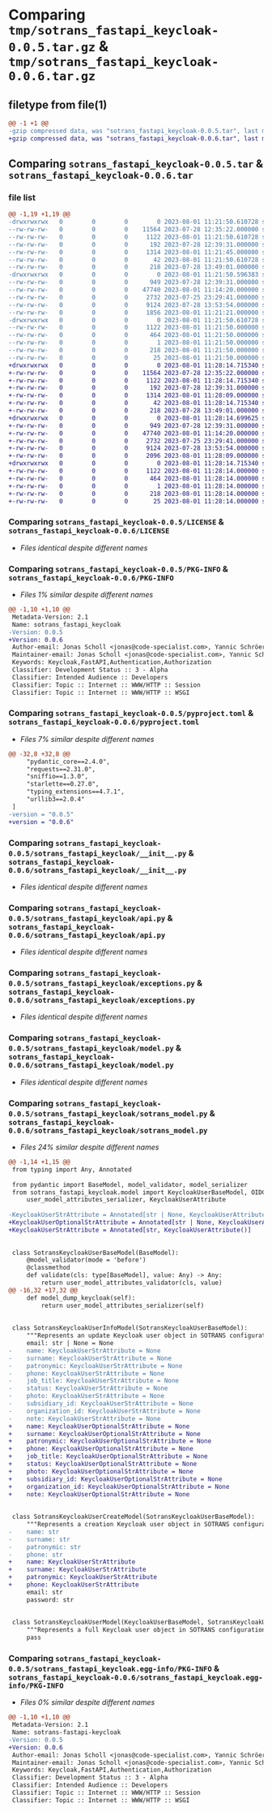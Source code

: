 # Comparing `tmp/sotrans_fastapi_keycloak-0.0.5.tar.gz` & `tmp/sotrans_fastapi_keycloak-0.0.6.tar.gz`

## filetype from file(1)

```diff
@@ -1 +1 @@
-gzip compressed data, was "sotrans_fastapi_keycloak-0.0.5.tar", last modified: Tue Aug  1 11:21:50 2023, max compression
+gzip compressed data, was "sotrans_fastapi_keycloak-0.0.6.tar", last modified: Tue Aug  1 11:28:14 2023, max compression
```

## Comparing `sotrans_fastapi_keycloak-0.0.5.tar` & `sotrans_fastapi_keycloak-0.0.6.tar`

### file list

```diff
@@ -1,19 +1,19 @@
-drwxrwxrwx   0        0        0        0 2023-08-01 11:21:50.610728 sotrans_fastapi_keycloak-0.0.5/
--rw-rw-rw-   0        0        0    11564 2023-07-28 12:35:22.000000 sotrans_fastapi_keycloak-0.0.5/LICENSE
--rw-rw-rw-   0        0        0     1122 2023-08-01 11:21:50.610728 sotrans_fastapi_keycloak-0.0.5/PKG-INFO
--rw-rw-rw-   0        0        0      192 2023-07-28 12:39:31.000000 sotrans_fastapi_keycloak-0.0.5/README.md
--rw-rw-rw-   0        0        0     1314 2023-08-01 11:21:45.000000 sotrans_fastapi_keycloak-0.0.5/pyproject.toml
--rw-rw-rw-   0        0        0       42 2023-08-01 11:21:50.610728 sotrans_fastapi_keycloak-0.0.5/setup.cfg
--rw-rw-rw-   0        0        0      218 2023-07-28 13:49:01.000000 sotrans_fastapi_keycloak-0.0.5/setup.py
-drwxrwxrwx   0        0        0        0 2023-08-01 11:21:50.596383 sotrans_fastapi_keycloak-0.0.5/sotrans_fastapi_keycloak/
--rw-rw-rw-   0        0        0      949 2023-07-28 12:39:31.000000 sotrans_fastapi_keycloak-0.0.5/sotrans_fastapi_keycloak/__init__.py
--rw-rw-rw-   0        0        0    47740 2023-08-01 11:14:20.000000 sotrans_fastapi_keycloak-0.0.5/sotrans_fastapi_keycloak/api.py
--rw-rw-rw-   0        0        0     2732 2023-07-25 23:29:41.000000 sotrans_fastapi_keycloak-0.0.5/sotrans_fastapi_keycloak/exceptions.py
--rw-rw-rw-   0        0        0     9124 2023-07-28 13:53:54.000000 sotrans_fastapi_keycloak-0.0.5/sotrans_fastapi_keycloak/model.py
--rw-rw-rw-   0        0        0     1856 2023-08-01 11:21:21.000000 sotrans_fastapi_keycloak-0.0.5/sotrans_fastapi_keycloak/sotrans_model.py
-drwxrwxrwx   0        0        0        0 2023-08-01 11:21:50.610728 sotrans_fastapi_keycloak-0.0.5/sotrans_fastapi_keycloak.egg-info/
--rw-rw-rw-   0        0        0     1122 2023-08-01 11:21:50.000000 sotrans_fastapi_keycloak-0.0.5/sotrans_fastapi_keycloak.egg-info/PKG-INFO
--rw-rw-rw-   0        0        0      464 2023-08-01 11:21:50.000000 sotrans_fastapi_keycloak-0.0.5/sotrans_fastapi_keycloak.egg-info/SOURCES.txt
--rw-rw-rw-   0        0        0        1 2023-08-01 11:21:50.000000 sotrans_fastapi_keycloak-0.0.5/sotrans_fastapi_keycloak.egg-info/dependency_links.txt
--rw-rw-rw-   0        0        0      218 2023-08-01 11:21:50.000000 sotrans_fastapi_keycloak-0.0.5/sotrans_fastapi_keycloak.egg-info/requires.txt
--rw-rw-rw-   0        0        0       25 2023-08-01 11:21:50.000000 sotrans_fastapi_keycloak-0.0.5/sotrans_fastapi_keycloak.egg-info/top_level.txt
+drwxrwxrwx   0        0        0        0 2023-08-01 11:28:14.715340 sotrans_fastapi_keycloak-0.0.6/
+-rw-rw-rw-   0        0        0    11564 2023-07-28 12:35:22.000000 sotrans_fastapi_keycloak-0.0.6/LICENSE
+-rw-rw-rw-   0        0        0     1122 2023-08-01 11:28:14.715340 sotrans_fastapi_keycloak-0.0.6/PKG-INFO
+-rw-rw-rw-   0        0        0      192 2023-07-28 12:39:31.000000 sotrans_fastapi_keycloak-0.0.6/README.md
+-rw-rw-rw-   0        0        0     1314 2023-08-01 11:28:09.000000 sotrans_fastapi_keycloak-0.0.6/pyproject.toml
+-rw-rw-rw-   0        0        0       42 2023-08-01 11:28:14.715340 sotrans_fastapi_keycloak-0.0.6/setup.cfg
+-rw-rw-rw-   0        0        0      218 2023-07-28 13:49:01.000000 sotrans_fastapi_keycloak-0.0.6/setup.py
+drwxrwxrwx   0        0        0        0 2023-08-01 11:28:14.699625 sotrans_fastapi_keycloak-0.0.6/sotrans_fastapi_keycloak/
+-rw-rw-rw-   0        0        0      949 2023-07-28 12:39:31.000000 sotrans_fastapi_keycloak-0.0.6/sotrans_fastapi_keycloak/__init__.py
+-rw-rw-rw-   0        0        0    47740 2023-08-01 11:14:20.000000 sotrans_fastapi_keycloak-0.0.6/sotrans_fastapi_keycloak/api.py
+-rw-rw-rw-   0        0        0     2732 2023-07-25 23:29:41.000000 sotrans_fastapi_keycloak-0.0.6/sotrans_fastapi_keycloak/exceptions.py
+-rw-rw-rw-   0        0        0     9124 2023-07-28 13:53:54.000000 sotrans_fastapi_keycloak-0.0.6/sotrans_fastapi_keycloak/model.py
+-rw-rw-rw-   0        0        0     2096 2023-08-01 11:28:09.000000 sotrans_fastapi_keycloak-0.0.6/sotrans_fastapi_keycloak/sotrans_model.py
+drwxrwxrwx   0        0        0        0 2023-08-01 11:28:14.715340 sotrans_fastapi_keycloak-0.0.6/sotrans_fastapi_keycloak.egg-info/
+-rw-rw-rw-   0        0        0     1122 2023-08-01 11:28:14.000000 sotrans_fastapi_keycloak-0.0.6/sotrans_fastapi_keycloak.egg-info/PKG-INFO
+-rw-rw-rw-   0        0        0      464 2023-08-01 11:28:14.000000 sotrans_fastapi_keycloak-0.0.6/sotrans_fastapi_keycloak.egg-info/SOURCES.txt
+-rw-rw-rw-   0        0        0        1 2023-08-01 11:28:14.000000 sotrans_fastapi_keycloak-0.0.6/sotrans_fastapi_keycloak.egg-info/dependency_links.txt
+-rw-rw-rw-   0        0        0      218 2023-08-01 11:28:14.000000 sotrans_fastapi_keycloak-0.0.6/sotrans_fastapi_keycloak.egg-info/requires.txt
+-rw-rw-rw-   0        0        0       25 2023-08-01 11:28:14.000000 sotrans_fastapi_keycloak-0.0.6/sotrans_fastapi_keycloak.egg-info/top_level.txt
```

### Comparing `sotrans_fastapi_keycloak-0.0.5/LICENSE` & `sotrans_fastapi_keycloak-0.0.6/LICENSE`

 * *Files identical despite different names*

### Comparing `sotrans_fastapi_keycloak-0.0.5/PKG-INFO` & `sotrans_fastapi_keycloak-0.0.6/PKG-INFO`

 * *Files 1% similar despite different names*

```diff
@@ -1,10 +1,10 @@
 Metadata-Version: 2.1
 Name: sotrans_fastapi_keycloak
-Version: 0.0.5
+Version: 0.0.6
 Author-email: Jonas Scholl <jonas@code-specialist.com>, Yannic Schröer <yannic@code-specialist.com>
 Maintainer-email: Jonas Scholl <jonas@code-specialist.com>, Yannic Schröer <yannic@code-specialist.com>
 Keywords: Keycloak,FastAPI,Authentication,Authorization
 Classifier: Development Status :: 3 - Alpha
 Classifier: Intended Audience :: Developers
 Classifier: Topic :: Internet :: WWW/HTTP :: Session
 Classifier: Topic :: Internet :: WWW/HTTP :: WSGI
```

### Comparing `sotrans_fastapi_keycloak-0.0.5/pyproject.toml` & `sotrans_fastapi_keycloak-0.0.6/pyproject.toml`

 * *Files 7% similar despite different names*

```diff
@@ -32,8 +32,8 @@
     "pydantic_core==2.4.0",
     "requests==2.31.0",
     "sniffio==1.3.0",
     "starlette==0.27.0",
     "typing_extensions==4.7.1",
     "urllib3==2.0.4"
 ]
-version = "0.0.5"
+version = "0.0.6"
```

### Comparing `sotrans_fastapi_keycloak-0.0.5/sotrans_fastapi_keycloak/__init__.py` & `sotrans_fastapi_keycloak-0.0.6/sotrans_fastapi_keycloak/__init__.py`

 * *Files identical despite different names*

### Comparing `sotrans_fastapi_keycloak-0.0.5/sotrans_fastapi_keycloak/api.py` & `sotrans_fastapi_keycloak-0.0.6/sotrans_fastapi_keycloak/api.py`

 * *Files identical despite different names*

### Comparing `sotrans_fastapi_keycloak-0.0.5/sotrans_fastapi_keycloak/exceptions.py` & `sotrans_fastapi_keycloak-0.0.6/sotrans_fastapi_keycloak/exceptions.py`

 * *Files identical despite different names*

### Comparing `sotrans_fastapi_keycloak-0.0.5/sotrans_fastapi_keycloak/model.py` & `sotrans_fastapi_keycloak-0.0.6/sotrans_fastapi_keycloak/model.py`

 * *Files identical despite different names*

### Comparing `sotrans_fastapi_keycloak-0.0.5/sotrans_fastapi_keycloak/sotrans_model.py` & `sotrans_fastapi_keycloak-0.0.6/sotrans_fastapi_keycloak/sotrans_model.py`

 * *Files 24% similar despite different names*

```diff
@@ -1,14 +1,15 @@
 from typing import Any, Annotated
 
 from pydantic import BaseModel, model_validator, model_serializer
 from sotrans_fastapi_keycloak.model import KeycloakUserBaseModel, OIDCUserBaseModel, user_model_attributes_validator, \
     user_model_attributes_serializer, KeycloakUserAttribute
 
-KeycloakUserStrAttribute = Annotated[str | None, KeycloakUserAttribute()]
+KeycloakUserOptionalStrAttribute = Annotated[str | None, KeycloakUserAttribute()]
+KeycloakUserStrAttribute = Annotated[str, KeycloakUserAttribute()]
 
 
 class SotransKeycloakUserBaseModel(BaseModel):
     @model_validator(mode = 'before')
     @classmethod
     def validate(cls: type[BaseModel], value: Any) -> Any:
         return user_model_attributes_validator(cls, value)
@@ -16,32 +17,32 @@
     def model_dump_keycloak(self):
         return user_model_attributes_serializer(self)
 
 
 class SotransKeycloakUserInfoModel(SotransKeycloakUserBaseModel):
     """Represents an update Keycloak user object in SOTRANS configuration"""
     email: str | None = None
-    name: KeycloakUserStrAttribute = None
-    surname: KeycloakUserStrAttribute = None
-    patronymic: KeycloakUserStrAttribute = None
-    phone: KeycloakUserStrAttribute = None
-    job_title: KeycloakUserStrAttribute = None
-    status: KeycloakUserStrAttribute = None
-    photo: KeycloakUserStrAttribute = None
-    subsidiary_id: KeycloakUserStrAttribute = None
-    organization_id: KeycloakUserStrAttribute = None
-    note: KeycloakUserStrAttribute = None
+    name: KeycloakUserOptionalStrAttribute = None
+    surname: KeycloakUserOptionalStrAttribute = None
+    patronymic: KeycloakUserOptionalStrAttribute = None
+    phone: KeycloakUserOptionalStrAttribute = None
+    job_title: KeycloakUserOptionalStrAttribute = None
+    status: KeycloakUserOptionalStrAttribute = None
+    photo: KeycloakUserOptionalStrAttribute = None
+    subsidiary_id: KeycloakUserOptionalStrAttribute = None
+    organization_id: KeycloakUserOptionalStrAttribute = None
+    note: KeycloakUserOptionalStrAttribute = None
 
 
 class SotransKeycloakUserCreateModel(SotransKeycloakUserBaseModel):
     """Represents a creation Keycloak user object in SOTRANS configuration"""
-    name: str
-    surname: str
-    patronymic: str
-    phone: str
+    name: KeycloakUserStrAttribute
+    surname: KeycloakUserStrAttribute
+    patronymic: KeycloakUserStrAttribute
+    phone: KeycloakUserStrAttribute
     email: str
     password: str
 
 
 class SotransKeycloakUserModel(KeycloakUserBaseModel, SotransKeycloakUserInfoModel):
     """Represents a full Keycloak user object in SOTRANS configuration"""
     pass
```

### Comparing `sotrans_fastapi_keycloak-0.0.5/sotrans_fastapi_keycloak.egg-info/PKG-INFO` & `sotrans_fastapi_keycloak-0.0.6/sotrans_fastapi_keycloak.egg-info/PKG-INFO`

 * *Files 0% similar despite different names*

```diff
@@ -1,10 +1,10 @@
 Metadata-Version: 2.1
 Name: sotrans-fastapi-keycloak
-Version: 0.0.5
+Version: 0.0.6
 Author-email: Jonas Scholl <jonas@code-specialist.com>, Yannic Schröer <yannic@code-specialist.com>
 Maintainer-email: Jonas Scholl <jonas@code-specialist.com>, Yannic Schröer <yannic@code-specialist.com>
 Keywords: Keycloak,FastAPI,Authentication,Authorization
 Classifier: Development Status :: 3 - Alpha
 Classifier: Intended Audience :: Developers
 Classifier: Topic :: Internet :: WWW/HTTP :: Session
 Classifier: Topic :: Internet :: WWW/HTTP :: WSGI
```

